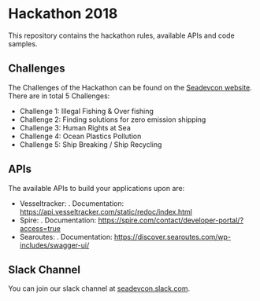 # Hackathon 2018

This repository contains the hackathon rules, available APIs and code samples.

## Challenges

The Challenges of the Hackathon can be found on the [Seadevcon website](http://seadevcon.com/challenges-hackathon/). There are in total 5 Challenges:
- Challenge 1: Illegal Fishing & Over fishing
- Challenge 2: Finding solutions for zero emission shipping
- Challenge 3: Human Rights at Sea
- Challenge 4: Ocean Plastics Pollution
- Challenge 5: Ship Breaking / Ship Recycling

## APIs

The available APIs to build your applications upon are:
- Vesseltracker:
  . Documentation: https://api.vesseltracker.com/static/redoc/index.html
- Spire:
  . Documentation: https://spire.com/contact/developer-portal/?access=true
- Searoutes:
  . Documentation: https://discover.searoutes.com/wp-includes/swagger-ui/

## Slack Channel

You can join our slack channel at [seadevcon.slack.com](seadevcon.slack.com).
